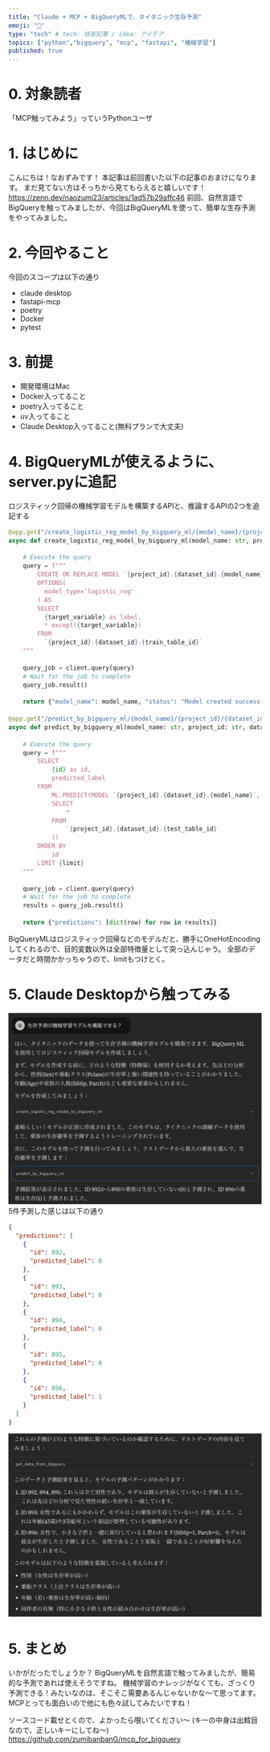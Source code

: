 ```yaml
---
title: "Claude + MCP + BigQueryMLで、タイタニック生存予測"
emoji: "🐍"
type: "tech" # tech: 技術記事 / idea: アイデア
topics: ["python","bigquery", "mcp", "fastapi", "機械学習"]
published: true
---
```


# 0. 対象読者
「MCP触ってみよう」っていうPythonユーザ

# 1. はじめに
こんにちは！なおずみです！
本記事は前回書いた以下の記事のおまけになります。
まだ見てない方はそっちから見てもらえると嬉しいです！
https://zenn.dev/naozumi23/articles/1ad57b29affc46
前回、自然言語でBigQueryを触ってみましたが、今回はBigQueryMLを使って、簡単な生存予測をやってみました。

# 2. 今回やること
今回のスコープは以下の通り
- claude desktop
- fastapi-mcp
- poetry
- Docker
- pytest

# 3. 前提
- 開発環境はMac
- Docker入ってること
- poetry入ってること
- uv入ってること
- Claude Desktop入ってること(無料プランで大丈夫)

# 4. BigQueryMLが使えるように、server.pyに追記
ロジスティック回帰の機械学習モデルを構築するAPIと、推論するAPIの2つを追記する
```py:server.py
@app.get("/create_logistic_reg_model_by_bigquery_ml/{model_name}/{project_id}/{dataset_id}/{train_table_id}/{target_variable}", operation_id="create_logistic_reg_model_by_bigquery_ml")
async def create_logistic_reg_model_by_bigquery_ml(model_name: str, project_id: str, dataset_id: str, train_table_id: str, target_variable: str):
    
    # Execute the query
    query = f"""
        CREATE OR REPLACE MODEL `{project_id}.{dataset_id}.{model_name}`
        OPTIONS(
          model_type='logistic_reg'
        ) AS
        SELECT
          {target_variable} as label,
          * except({target_variable})
        FROM
          `{project_id}.{dataset_id}.{train_table_id}`
    """
    
    query_job = client.query(query)
    # Wait for the job to complete
    query_job.result()
    
    return {"model_name": model_name, "status": "Model created successfully"}

@app.get("/predict_by_bigquery_ml/{model_name}/{project_id}/{dataset_id}/{test_table_id}/{id}/{limit}", operation_id="predict_by_bigquery_ml")
async def predict_by_bigquery_ml(model_name: str, project_id: str, dataset_id: str, test_table_id: str, id: str, limit: int):

    # Execute the query
    query = f"""
        SELECT
            {id} as id,
            predicted_label
        FROM
            ML.PREDICT(MODEL `{project_id}.{dataset_id}.{model_name}`, (
            SELECT
                *
            FROM
                `{project_id}.{dataset_id}.{test_table_id}`
            ))
        ORDER BY
            id
        LIMIT {limit}
    """
    
    query_job = client.query(query)
    # Wait for the job to complete
    results = query_job.result()
    
    return {"predictions": [dict(row) for row in results]}
```
BigQueryMLはロジスティック回帰などのモデルだと、勝手にOneHotEncodingしてくれるので、目的変数以外は全部特徴量として突っ込んじゃう。
全部のデータだと時間かかっちゃうので、limitもつけとく。

# 5. Claude Desktopから触ってみる
![alt text](/images/image001_5b7c98cdfdd750.png)
5件予測した感じは以下の通り
```json
{
  "predictions": [
    {
      "id": 892,
      "predicted_label": 0
    },
    {
      "id": 893,
      "predicted_label": 0
    },
    {
      "id": 894,
      "predicted_label": 0
    },
    {
      "id": 895,
      "predicted_label": 0
    },
    {
      "id": 896,
      "predicted_label": 1
    }
  ]
}
```
![alt text](/images/image002_5b7c98cdfdd750.png)

# 5. まとめ
いかがだったでしょうか？
BigQueryMLを自然言語で触ってみましたが、簡易的な予測であれば使えそうですね。
機械学習のナレッジがなくても、ざっくり予測できる！みたいなのは、そこそこ需要あるんじゃないかな〜て思ってます。
MCPとっても面白いので他にも色々試してみたいですね！

ソースコード載せとくので、よかったら覗いてください〜
(キーの中身は出鱈目なので、正しいキーにしてね〜)
https://github.com/zumibanbanG/mcp_for_bigquery
